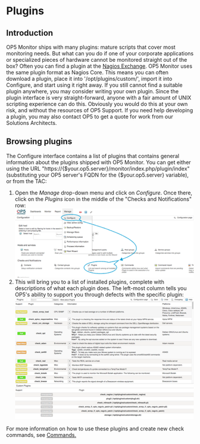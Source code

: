 # Plugins

## Introduction

OP5 Monitor ships with many plugins: mature scripts that cover most monitoring needs. But what can you do if one of your corporate applications or specialized pieces of hardware cannot be monitored straight out of the box?
Often you can find a plugin at the [Nagios Exchange](https://exchange.nagios.org/). OP5 Monitor uses the same plugin format as Nagios Core. This means you can often download a plugin, place it into '/opt/plugins/custom/', import it into Configure, and start using it right away.
If you still cannot find a suitable plugin anywhere, you may consider writing your own plugin. Since the plugin interface is very straight-forward, anyone with a fair amount of UNIX scripting experience can do this. Obviously you would do this at your own risk, and without the resources of OP5 Support.
If you need help developing a plugin, you may also contact OP5 to get a quote for work from our Solutions Architects.

## Browsing plugins

The Configure interface contains a list of plugins that contains general information about the plugins shipped with OP5 Monitor. You can get either using the URL "https://{\$your.op5.server}/monitor/index.php/plugin/index" (substituting your OP5 server's FQDN for the {\$your.op5.server} variable), or from the TAC:

1. Open the *Manage* drop-down menu and click on *Configure*. Once there, click on the *Plugins* icon in the middle of the "Checks and Notifications" row:
    ![](images/16482416/23793060.png)
2. This will bring you to a list of installed plugins, complete with descriptions of what each plugin does. The left-most column tells you OP5's ability to support you through defects with the specific plugin:
    ![](images/16482416/23793061.png)

For more information on how to use these plugins and create new check commands, see [Commands.](https://kb.op5.com/display/DOC/Main+objects#Mainobjects-Commands)
